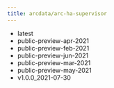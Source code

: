 ```yaml
---
title: arcdata/arc-ha-supervisor
---
```

- latest
- public-preview-apr-2021
- public-preview-feb-2021
- public-preview-jun-2021
- public-preview-mar-2021
- public-preview-may-2021
- v1.0.0_2021-07-30
